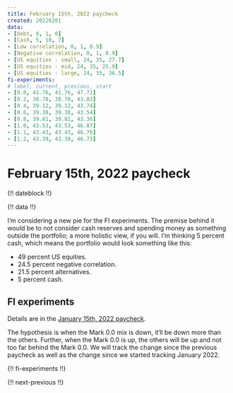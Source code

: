 ```yaml
---
title: February 15th, 2022 paycheck
created: 20220201
data:
- [Debt, 0, 1, 0]
- [Cash, 5, 10, 7]
- [Low correlation, 0, 1, 0.9]
- [Negative correlation, 0, 1, 0.9]
- [US equities - small, 24, 35, 27.7]
- [US equities - mid, 24, 35, 25.9]
- [US equities - large, 24, 35, 36.5]
fi-experiments:
# label, current, previous, start
- [0.0, 41.76, 41.76, 47.71]
- [0.2, 38.78, 38.78, 43.83]
- [0.4, 39.12, 39.12, 43.74]
- [0.6, 39.38, 39.38, 43.54]
- [0.8, 39.81, 39.81, 43.36]
- [1.0, 43.53, 43.53, 46.87]
- [1.1, 43.43, 43.43, 46.76]
- [1.2, 43.39, 43.39, 46.73]
---
```


# February 15th, 2022 paycheck

{!! dateblock !!}

{!! data !!}

I’m considering a new pie for the FI experiments. The premise behind it would be to not consider cash reserves and spending money as something outside the portfolio; a more holistic view, if you will. I’m thinking 5 percent cash, which means the portfolio would look something like this:

- 49 percent US equities. 
- 24.5 percent negative correlation.
- 21.5 percent alternatives.
- 5 percent cash.

## FI experiments

Details are in the [January 15th, 2022 paycheck](https://joshbruce.com/finances/building-wealth-paycheck-to-paycheck/20220115/#fi-experiments).

The hypothesis is when the Mark 0.0 mix is down, it‘ll be down more than the others. Further, when the Mark 0.0 is up, the others will be up and not too far behind the Mark 0.0. We will track the change since the previous paycheck as well as the change since we started tracking January 2022.

{!! fi-experiments !!}

{!! next-previous !!}
